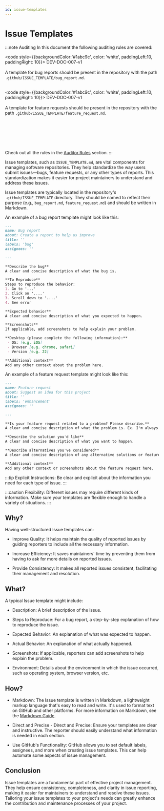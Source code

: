```yaml
---
id: issue-templates
---
```


# Issue Templates

:::note Auditing
In this document the following auditing rules are covered:

<code style={{backgroundColor:'#1abc9c', color: 'white', paddingLeft:10, paddingRight: 10}}>
DEV-DOC-007-v1
</code>
<br></br>
A template for bug reports should be present in the repository with the path <code>.github/ISSUE_TEMPLATE/bug_report.md</code>.
<br></br>

<code style={{backgroundColor:'#1abc9c', color: 'white', paddingLeft:10, paddingRight: 10}}>
DEV-DOC-007-v1
</code>
<br></br>
A template for feature requests should be present in the repository with the path <code>.github/ISSUE_TEMPLATE/feature_request.md</code>.
<br></br>

<br></br>
<br></br>

Check out all the rules in the <a href="/auditor/rules">Auditor Rules</a> section.
:::


Issue templates, such as `ISSUE_TEMPLATE.md`, are vital components for managing software repositories. They help standardize the way users submit issues—bugs, feature requests, or any other types of reports. This standardization makes it easier for project maintainers to understand and address these issues.

Issue templates are typically located in the repository's `.github/ISSUE_TEMPLATE` directory. They should be named to reflect their purpose (e.g., `bug_report.md`, `feature_request.md`) and should be written in Markdown.

An example of a bug report template might look like this:

```markdown title="/.github/ISSUE_TEMPLATE/bug_report.md"
---
name: Bug report
about: Create a report to help us improve
title: ''
labels: 'bug'
assignees: ''

---

**Describe the bug**
A clear and concise description of what the bug is.

**To Reproduce**
Steps to reproduce the behavior:
1. Go to '...'
2. Click on '....'
3. Scroll down to '....'
4. See error

**Expected behavior**
A clear and concise description of what you expected to happen.

**Screenshots**
If applicable, add screenshots to help explain your problem.

**Desktop (please complete the following information):**
 - OS: [e.g. iOS]
 - Browser [e.g. chrome, safari]
 - Version [e.g. 22]

**Additional context**
Add any other context about the problem here.
```

An example of a feature request template might look like this:

```markdown title="/.github/ISSUE_TEMPLATE/feature_request.md"
---
name: Feature request
about: Suggest an idea for this project
title: ''
labels: 'enhancement'
assignees: ''

---

**Is your feature request related to a problem? Please describe.**
A clear and concise description of what the problem is. Ex. I'm always frustrated when [...]

**Describe the solution you'd like**
A clear and concise description of what you want to happen.

**Describe alternatives you've considered**
A clear and concise description of any alternative solutions or features you've considered.

**Additional context**
Add any other context or screenshots about the feature request here.
```

:::tip
Explicit Instructions: Be clear and explicit about the information you need for each type of issue.
:::

:::caution
Flexibility: Different issues may require different kinds of information. Make sure your templates are flexible enough to handle a variety of situations.
:::

## Why?

Having well-structured Issue templates can:

- Improve Quality: It helps maintain the quality of reported issues by guiding reporters to include all the necessary information.

- Increase Efficiency: It saves maintainers' time by preventing them from having to ask for more details on reported issues.

- Provide Consistency: It makes all reported issues consistent, facilitating their management and resolution.

## What?

A typical Issue template might include:

- Description: A brief description of the issue.

- Steps to Reproduce: For a bug report, a step-by-step explanation of how to reproduce the issue.

- Expected Behavior: An explanation of what was expected to happen.

- Actual Behavior: An explanation of what actually happened.

- Screenshots: If applicable, reporters can add screenshots to help explain the problem.

- Environment: Details about the environment in which the issue occurred, such as operating system, browser version, etc.

## How?

- Markdown: The Issue template is written in Markdown, a lightweight markup language that's easy to read and write. It's used to format text on GitHub and other platforms. For more information on Markdown, see the [Markdown Guide](https://www.markdownguide.org/).

- Direct and Precise - Direct and Precise: Ensure your templates are clear and instructive. The reporter should easily understand what information is needed in each section.

- Use GitHub's Functionality: GitHub allows you to set default labels, assignees, and more when creating issue templates. This can help automate some aspects of issue management.

## Conclusion

Issue templates are a fundamental part of effective project management. They help ensure consistency, completeness, and clarity in issue reporting, making it easier for maintainers to understand and resolve these issues. Tailoring your issue templates to your project's needs can greatly enhance the contribution and maintenance processes of your project.
